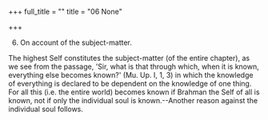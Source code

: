 +++
full_title = ""
title = "06 None"

+++


6. On account of the subject-matter.

The highest Self constitutes the subject-matter (of the entire chapter), as we see from the passage, 'Sir, what is that through which, when it is known, everything else becomes known?' (Mu. Up. I, 1, 3) in which the knowledge of everything is declared to be dependent on the knowledge of one thing. For all this (i.e. the entire world) becomes known if Brahman the Self of all is known, not if only the individual soul is known.--Another reason against the individual soul follows.

